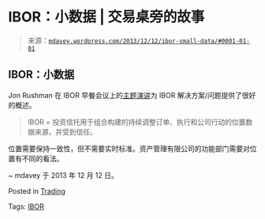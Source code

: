 <!--yml

category: 未分类

date: 2024-05-18 05:56:23

-->

# IBOR：小数据 | 交易桌旁的故事

> 来源：[`mdavey.wordpress.com/2013/12/12/ibor-small-data/#0001-01-01`](https://mdavey.wordpress.com/2013/12/12/ibor-small-data/#0001-01-01)

## IBOR：小数据

Jon Rushman 在 IBOR 早餐会议上的[主题演讲](http://www.waterstechnology.com/buy-side-technology/news/2316715/ibor-breakfast-briefing-projects-should-make-a-firm-feel-small)为 IBOR 解决方案/问题提供了很好的概述。

> IBOR = 投资信托用于组合构建的持续调整订单、执行和公司行动的位置数据来源，并受到信任。

位置需要保持一致性，但不需要实时标准。资产管理有限公司的功能部门需要对位置有不同的看法。

~ mdavey 于 2013 年 12 月 12 日。

Posted in [Trading](https://mdavey.wordpress.com/category/trading/)

Tags: [IBOR](https://mdavey.wordpress.com/tag/ibor/)
